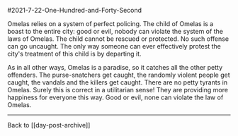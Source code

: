 #2021-7-22-One-Hundred-and-Forty-Second

Omelas relies on a system of perfect policing.  The child of Omelas is a boast to the entire city: good or evil, nobody can violate the system of the laws of Omelas.  The child cannot be rescued or protected.  No such offense can go uncaught.  The only way someone can ever effectively protest the city's treatment of this child is by departing it.

As in all other ways, Omelas is a paradise, so it catches all the other petty offenders.  The purse-snatchers get caught, the randomly violent people get caught, the vandals and the killers get caught.  There are no petty tyrants in Omelas.  Surely this is correct in a utilitarian sense!  They are providing more happiness for everyone this way.  Good or evil, none can violate the law of Omelas.

---
Back to [[day-post-archive]]